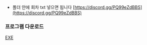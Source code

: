 - 폴더 안에 회차 txt 넣으면 됩니다
[https://discord.gg/PQ99eZdBBS](https://discord.gg/PQ99eZdBBS)

### 프로그램 다운로드
[EXE](https://cdn.discordapp.com/attachments/904052800852459522/932637674962059265/parse.exe)


